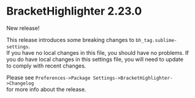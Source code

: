 # BracketHighlighter 2.23.0

New release!

This release introduces some breaking changes to `bh_tag.sublime-settings`.  
If you have no local changes in this file, you should have no problems. If  
you do have local changes in this settings file, you will need to update  
to comply with recent changes.

Please see `Preferences->Package Settings->BracketHighlighter->Changelog`  
for more info about the release.
